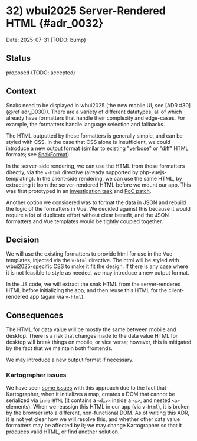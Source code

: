# 32) wbui2025 Server-Rendered HTML {#adr_0032}

Date: 2025-07-31 (TODO: bump)

## Status

proposed (TODO: accepted)

## Context

Snaks need to be displayed in wbui2025 (the new mobile UI, see [ADR #30](@ref adr_0030)).
There are a variety of different datatypes, all of which already have formatters that handle their complexity and edge-cases.
For example, the formatters handle language selection and fallbacks.

The HTML outputted by these formatters is generally simple, and can be styled with CSS.
In the case that CSS alone is insufficient, we could introduce a new output format
(similar to existing "[verbose][FORMAT_HTML_VERBOSE]" or "[diff][FORMAT_HTML_DIFF]" HTML formats; see [SnakFormat][]).

In the server-side rendering, we can use the HTML from these formatters directly,
via the `v-html` directive (already supported by php-vuejs-templating).
In the client-side rendering, we can use the same HTML, by extracting it from the server-rendered HTML before we mount our app.
This was first prototyped in an [investigation task][T398415] and [PoC patch][PoC].

Another option we considered was to format the data in JSON and rebuild the logic of the formatters in Vue.
We decided against this because it would require a lot of duplicate effort without clear benefit,
and the JSON formatters and Vue templates would be tightly coupled together.

## Decision

We will use the existing formatters to provide html for use in the Vue templates, injected via the `v-html` directive.
The html will be styled with wbui2025-specific CSS to make it fit the design.
If there is any case where it is not feasible to style as needed, we may introduce a new output format.

In the JS code, we will extract the snak HTML from the server-rendered HTML before initializing the app,
and then reuse this HTML for the client-rendered app (again via `v-html`).

## Consequences

The HTML for data value will be mostly the same between mobile and desktop.
There is a risk that changes made to the data value HTML for desktop will break things on mobile, or vice versa;
however, this is mitigated by the fact that we maintain both frontends.

We may introduce a new output format if necessary.

### Kartographer issues

We have seen [some issues][T394906] with this approach due to the fact that Kartographer,
when it initializes a map, creates a DOM that cannot be serialized via `innerHTML`
(it contains a `<div>` inside a `<p>`, and nested `<a>` elements).
When we reassign this HTML in our app (via `v-html`), it is broken by the browser into a different, non-functional DOM.
As of writing this ADR, it is not yet clear how we will resolve this, and whether other data value formatters may be affected by it;
we may change Kartographer so that it produces valid HTML, or find another solution.

[FORMAT_HTML_VERBOSE]: https://gerrit.wikimedia.org/g/mediawiki/extensions/Wikibase/+/993f9695faa37689f347684207dc3bd662472fd7/lib/includes/Formatters/SnakFormatter.php#34
[FORMAT_HTML_DIFF]: https://gerrit.wikimedia.org/g/mediawiki/extensions/Wikibase/+/993f9695faa37689f347684207dc3bd662472fd7/lib/includes/Formatters/SnakFormatter.php#33
[SnakFormat]: https://gerrit.wikimedia.org/g/mediawiki/extensions/Wikibase/+/993f9695faa37689f347684207dc3bd662472fd7/lib/includes/Formatters/SnakFormat.php
[T398415]: https://phabricator.wikimedia.org/T398415
[PoC]: https://gerrit.wikimedia.org/r/c/mediawiki/extensions/Wikibase/+/1169087
[T394906]: https://phabricator.wikimedia.org/T394906
